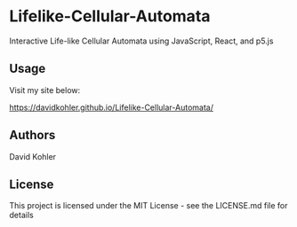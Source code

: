 # Lifelike-Cellular-Automata
Interactive Life-like Cellular Automata using JavaScript, React, and p5.js

## Usage

Visit my site below:

https://davidkohler.github.io/Lifelike-Cellular-Automata/

## Authors

David Kohler

## License

This project is licensed under the MIT License - see the LICENSE.md file for details
